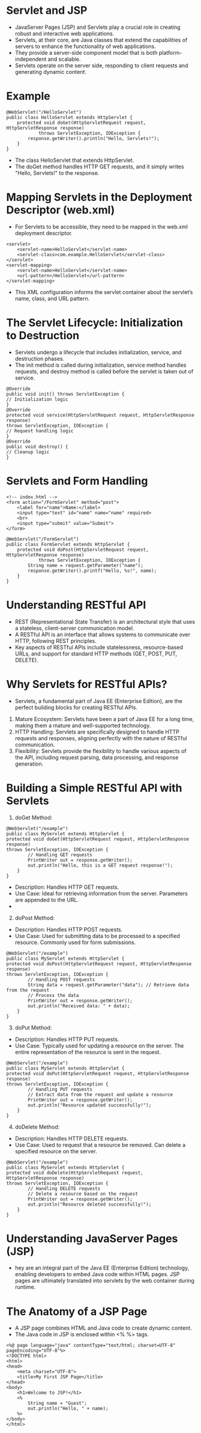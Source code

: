 
# Servlet and JSP

- JavaServer Pages (JSP) and Servlets play a crucial role in creating robust and interactive web applications. 
- Servlets, at their core, are Java classes that extend the capabilities of servers to enhance the functionality of web applications.
- They provide a server-side component model that is both platform-independent and scalable. 
- Servlets operate on the server side, responding to client requests and generating dynamic content.

# Example

```
@WebServlet("/HelloServlet")
public class HelloServlet extends HttpServlet {
    protected void doGet(HttpServletRequest request, HttpServletResponse response)
            throws ServletException, IOException {
        response.getWriter().println("Hello, Servlets!");
    }
}
```

- The class HelloServlet that extends HttpServlet.
- The doGet method handles HTTP GET requests, and it simply writes "Hello, Servlets!" to the response.

# Mapping Servlets in the Deployment Descriptor (web.xml)
- For Servlets to be accessible, they need to be mapped in the web.xml deployment descriptor.

``` 
<servlet>
    <servlet-name>HelloServlet</servlet-name>
    <servlet-class>com.example.HelloServlet</servlet-class>
</servlet>
<servlet-mapping>
    <servlet-name>HelloServlet</servlet-name>
    <url-pattern>/HelloServlet</url-pattern>
</servlet-mapping>
```

- This XML configuration informs the servlet container about the servlet’s name, class, and URL pattern.

# The Servlet Lifecycle: Initialization to Destruction
- Servlets undergo a lifecycle that includes initialization, service, and destruction phases.
-  The init method is called during initialization, service method handles requests, 
   and destroy method is called before the servlet is taken out of service.

```
@Override
public void init() throws ServletException {
// Initialization logic
}
@Override
protected void service(HttpServletRequest request, HttpServletResponse response)
throws ServletException, IOException {
// Request handling logic
}
@Override
public void destroy() {
// Cleanup logic
}
```

# Servlets and Form Handling

```
<!-- index.html -->
<form action="/FormServlet" method="post">
    <label for="name">Name:</label>
    <input type="text" id="name" name="name" required>
    <br>
    <input type="submit" value="Submit">
</form>

@WebServlet("/FormServlet")
public class FormServlet extends HttpServlet {
    protected void doPost(HttpServletRequest request, HttpServletResponse response)
            throws ServletException, IOException {
        String name = request.getParameter("name");
        response.getWriter().printf("Hello, %s!", name);
    }
}
```

# Understanding RESTful API
- REST (Representational State Transfer) is an architectural style that uses a stateless, client-server communication model.
- A RESTful API is an interface that allows systems to communicate over HTTP, following REST principles.
- Key aspects of RESTful APIs include statelessness, resource-based URLs, and support for standard HTTP methods (GET, POST, PUT, DELETE).

# Why Servlets for RESTful APIs?
- Servlets, a fundamental part of Java EE (Enterprise Edition), are the perfect building blocks for creating RESTful APIs.

1. Mature Ecosystem: Servlets have been a part of Java EE for a long time, making them a mature and well-supported technology.
2. HTTP Handling: Servlets are specifically designed to handle HTTP requests and responses, aligning perfectly with the nature of RESTful communication.
3. Flexibility: Servlets provide the flexibility to handle various aspects of the API, including request parsing, data processing, and response generation.

# Building a Simple RESTful API with Servlets
1. doGet Method:
```
@WebServlet("/example")
public class MyServlet extends HttpServlet {
protected void doGet(HttpServletRequest request, HttpServletResponse response)
throws ServletException, IOException {
        // Handling GET requests
        PrintWriter out = response.getWriter();
        out.println("Hello, this is a GET request response!");
    }
}
```
- Description: Handles HTTP GET requests.
- Use Case: Ideal for retrieving information from the server. Parameters are appended to the URL.
- 
2. doPost Method:
- Description: Handles HTTP POST requests.
- Use Case: Used for submitting data to be processed to a specified resource. Commonly used for form submissions.
```
@WebServlet("/example")
public class MyServlet extends HttpServlet {
protected void doPost(HttpServletRequest request, HttpServletResponse response)
throws ServletException, IOException {
        // Handling POST requests
        String data = request.getParameter("data"); // Retrieve data from the request
        // Process the data
        PrintWriter out = response.getWriter();
        out.println("Received data: " + data);
    }
}
```

3. doPut Method:
- Description: Handles HTTP PUT requests.
- Use Case: Typically used for updating a resource on the server. The entire representation of the resource is sent in the request.
```
@WebServlet("/example")
public class MyServlet extends HttpServlet {
protected void doPut(HttpServletRequest request, HttpServletResponse response)
throws ServletException, IOException {
        // Handling PUT requests
        // Extract data from the request and update a resource
        PrintWriter out = response.getWriter();
        out.println("Resource updated successfully!");
    }
}
```

4. doDelete Method:
- Description: Handles HTTP DELETE requests.
- Use Case: Used to request that a resource be removed. Can delete a specified resource on the server.
```
@WebServlet("/example")
public class MyServlet extends HttpServlet {
protected void doDelete(HttpServletRequest request, HttpServletResponse response)
throws ServletException, IOException {
        // Handling DELETE requests
        // Delete a resource based on the request
        PrintWriter out = response.getWriter();
        out.println("Resource deleted successfully!");
    }
}
```

# Understanding JavaServer Pages (JSP)
- hey are an integral part of the Java EE (Enterprise Edition) technology, enabling developers to embed Java code within HTML pages. 
  JSP pages are ultimately translated into servlets by the web container during runtime.

# The Anatomy of a JSP Page
- A JSP page combines HTML and Java code to create dynamic content. 
- The Java code in JSP is enclosed within <% %> tags.

```
<%@ page language="java" contentType="text/html; charset=UTF-8" pageEncoding="UTF-8"%>
<!DOCTYPE html>
<html>
<head>
    <meta charset="UTF-8">
    <title>My First JSP Page</title>
</head>
<body>
    <h1>Welcome to JSP!</h1>
    <% 
        String name = "Guest";
        out.println("Hello, " + name);
    %>
</body>
</html>
```